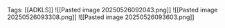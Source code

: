 Tags: [[ADKLS]]
![[Pasted image 20250526092043.png]]
![[Pasted image 20250526093308.png]]
![[Pasted image 20250526093603.png]]

